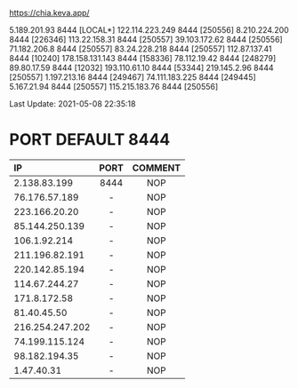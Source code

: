 https://chia.keva.app/

5.189.201.93	8444	[LOCAL*]
122.114.223.249	8444	[250556]
8.210.224.200	8444	[226346]
113.22.158.31	8444	[250557]
39.103.172.62	8444	[250556]
71.182.206.8	8444	[250557]
83.24.228.218	8444	[250557]
112.87.137.41	8444	[10240]
178.158.131.143	8444	[158336]
78.112.19.42	8444	[248279]
89.80.17.59	8444	[12032]
193.110.61.10	8444	[53344]
219.145.2.96	8444	[250557]
1.197.213.16	8444	[249467]
74.111.183.225	8444	[249445]
5.167.21.94	8444	[250557]
115.215.183.76	8444	[250556]

Last Update: 2021-05-08 22:35:18




# PORT DEFAULT 8444

| IP	| PORT| COMMENT |
| :------ | :------: | :------: |
| 2.138.83.199 | 8444 | NOP |
| 76.176.57.189 | -  | NOP |
| 223.166.20.20 | - | NOP |
| 85.144.250.139 | - | NOP |
| 106.1.92.214 | - | NOP |
| 211.196.82.191 | - | NOP |
| 220.142.85.194 | - | NOP |
| 114.67.244.27 | - | NOP |
| 171.8.172.58 | - | NOP |
| 81.40.45.50 | - | NOP |
| 216.254.247.202 | - | NOP |
| 74.199.115.124 | - | NOP |
| 98.182.194.35 | - | NOP |
| 1.47.40.31 | - | NOP |
